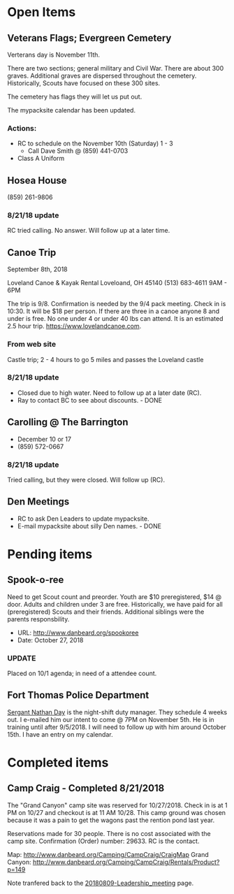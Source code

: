 # Open Items

## Veterans Flags; Evergreen Cemetery
Verterans day is November 11th.

There are two sections; general military and Civil War.  There are about 300 graves.  Additional graves are dispersed throughout the cemetery.  Historically, Scouts have focused on these 300 sites.

The cemetery has flags they will let us put out.

The mypacksite calendar has been updated.

### Actions:
* RC to schedule on the November 10th (Saturday) 1 - 3
  * Call Dave Smith @ (859) 441-0703
* Class A Uniform

## Hosea House
(859) 261-9806

### 8/21/18 update
RC tried calling.  No answer.  Will follow up at a later time.

## Canoe Trip
September 8th, 2018

Loveland Canoe & Kayak Rental
Loveloand, OH 45140
(513) 683-4611
9AM - 6PM


The trip is 9/8.  Confirmation is needed by the 9/4 pack meeting. Check in is 10:30. It will be $18 per person. If there are three in a canoe anyone 8 and under is free. No one under 4 or under 40 lbs can attend. It is an estimated 2.5 hour trip. https://www.lovelandcanoe.com.

### From web site
Castle trip; 2 - 4 hours to go 5 miles and passes the Loveland castle

### 8/21/18 update
* Closed due to high water.  Need to follow up at a later date (RC).
* Ray to contact BC to see about discounts. - DONE

## Carolling @ The Barrington
* December 10 or 17
* (859) 572-0667

### 8/21/18 update
Tried calling, but they were closed.  Will follow up (RC).

## Den Meetings
* RC to ask Den Leaders to update mypacksite.
* E-mail mypacksite about silly Den names. - DONE

# Pending items
## Spook-o-ree
Need to get Scout count and preorder.  Youth are $10 preregistered, $14 @ door.  Adults and children under 3 are free.  Historically, we have paid for all (preregistered) Scouts and their friends.  Additional siblings were the parents responsbility.

* URL: http://www.danbeard.org/spookoree
* Date: October 27, 2018

### UPDATE
Placed on 10/1 agenda; in need of a attendee count.

## Fort Thomas Police Department
[Sergant Nathan Day](nday@ftthomas.org) is the night-shift duty manager.  They schedule 4 weeks out.  I e-mailed him our intent to come @ 7PM on November 5th.  He is in training until after 9/5/2018.  I will need to follow up with him around October 15th.  I have an entry on my calendar.

# Completed items
## Camp Craig - Completed 8/21/2018
The "Grand Canyon" camp site was reserved for 10/27/2018.  Check in is at 1 PM on 10/27 and checkout is at 11 AM 10/28.  This camp ground was chosen because it was a pain to get the wagons past the rention pond last year.

Reservations made for 30 people.  There is no cost associated with the camp site.  Confirmation (Order) number: 29633.  RC is the contact.

Map: http://www.danbeard.org/Camping/CampCraig/CraigMap
Grand Canyon: http://www.danbeard.org/Camping/CampCraig/Rentals/Product?p=149

Note tranfered back to the [20180809-Leadership_meeting](./20180809-Leadership_meeting.md) page.
